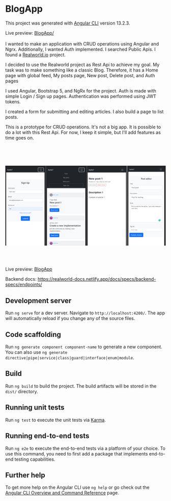 # BlogApp

This project was generated with [Angular CLI](https://github.com/angular/angular-cli) version 13.2.3.

 
Live preview: [BlogApp/](https://blogapp-6a9d6.web.app/)
<br>
<br>
I wanted to make an application with CRUD operations using Angular and Ngrx.
Additionally, I wanted Auth implemented. I searched Public Apis. I found a [Realworld.io](https://realworld-docs.netlify.app/docs/specs/backend-specs/endpoints/) project.

I decided to use the Realworld project as Rest Api to achieve my goal.
My task was to make something like a classic Blog.
Therefore, it has a Home page with global feed, My posts page, New post, Delete post, and Auth pages

I used Angular, Bootstrap 5, and NgRx for the project.
Auth is made with simple Login / Sign up pages.
Authentication was performed using JWT tokens.

I created a form for submitting and editing articles.
I also build a page to list posts.

This is a prototype for CRUD operations.
It's not a big app. It is possible to do a lot with this Rest Api.
For now, I keep it simple, but I'll add features as time goes on.

<br>
<br>
<br>

![App](https://github.com/horiv7/portfolio/blob/main/src/assets/img/blogApp.png)
<br>

<br>
<br>

Live preview: [BlogApp](https://blogapp-6a9d6.web.app/)

Backend docs: https://realworld-docs.netlify.app/docs/specs/backend-specs/endpoints/
 

## Development server

Run `ng serve` for a dev server. Navigate to `http://localhost:4200/`. The app will automatically reload if you change any of the source files.

## Code scaffolding

Run `ng generate component component-name` to generate a new component. You can also use `ng generate directive|pipe|service|class|guard|interface|enum|module`.

## Build

Run `ng build` to build the project. The build artifacts will be stored in the `dist/` directory.

## Running unit tests

Run `ng test` to execute the unit tests via [Karma](https://karma-runner.github.io).

## Running end-to-end tests

Run `ng e2e` to execute the end-to-end tests via a platform of your choice. To use this command, you need to first add a package that implements end-to-end testing capabilities.

## Further help

To get more help on the Angular CLI use `ng help` or go check out the [Angular CLI Overview and Command Reference](https://angular.io/cli) page.
